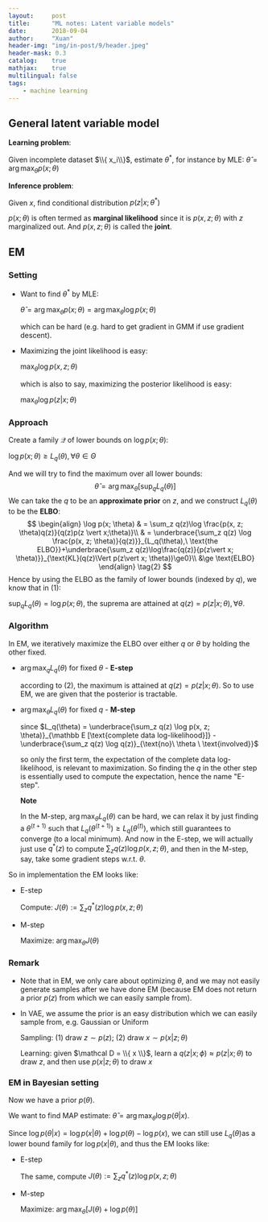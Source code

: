 ```yaml
---
layout:     post
title:      "ML notes: Latent variable models"
date:       2018-09-04
author:     "Xuan"
header-img: "img/in-post/9/header.jpeg"
header-mask: 0.3
catalog:    true
mathjax:    true
multilingual: false
tags:
    - machine learning
---
```


## General latent variable model

**Learning problem**: 

Given incomplete dataset $\\{ x_i\\}$, estimate $\theta^\ast$, for instance by MLE: $\hat \theta = \arg \max_\theta p(x;\theta)$

**Inference problem**: 

Given $x$, find conditional distribution $p(z \vert x; \theta^\ast)$



$p(x; \theta)$ is often termed as **marginal likelihood** since it is $p(x, z; \theta)$ with $z$ marginalized out. And $p(x, z; \theta)$ is called the **joint**.



## EM

### Setting

- Want to find $\theta^\ast$ by MLE:

  $\hat \theta = \arg \max_\theta p(x;\theta) = \arg \max_\theta \log p(x; \theta)$

  which can be hard (e.g. hard to get gradient in GMM if use gradient descent).

- Maximizing the joint likelihood is easy:

  $\max_\theta \log p(x, z; \theta)$

  which is also to say, maximizing the posterior likelihood is easy:

  $\max_\theta \log p(z \vert x ; \theta)$



### Approach

Create a family $\mathcal Q$ of lower bounds on $\log p(x; \theta)$:

$\log p(x ; \theta) \ge L_q(\theta), \forall \theta \in \Theta$

And we will try to find the maximum over all lower bounds:
$$
\hat \theta = \arg \max_\theta [\sup_q L_q(\theta)] \tag{1}
$$
We can take the $q$ to be an **approximate prior** on $z$, and we construct $L_q(\theta)$ to be the **ELBO**:
$$
\begin{align} 
\log p(x; \theta)
& = \sum_z q(z)\log \frac{p(x, z; \theta)q(z)}{q(z)p(z \vert x;\theta)}\\
& = \underbrace{\sum_z q(z) \log \frac{p(x, z; \theta)}{q(z)}}_{L_q(\theta),\ \text{the ELBO}}+\underbrace{\sum_z q(z)\log\frac{q(z)}{p(z\vert x; \theta)}}_{\text{KL}(q(z)\Vert p(z\vert x; \theta))\ge0}\\
&\ge \text{ELBO}
\end{align} \tag{2}
$$
Hence by using the ELBO as the family of lower bounds (indexed by $q$), we know that in (1):

$\sup_q L_q(\theta) = \log p(x; \theta)$, the suprema are attained at $q(z) = p(z \vert x; \theta), \forall \theta$.



### Algorithm

In EM, we iteratively maximize the ELBO over either $q$ or $\theta$ by holding the other fixed.

- $\arg \max_q L_q(\theta)$ for fixed $\theta$ - **E-step**

  according to (2), the maximum is attained at $q(z) = p(z \vert x; \theta)$. So to use EM, we are given that the posterior is tractable.

- $\arg \max_\theta L_q(\theta)$ for fixed $q$ - **M-step**

  since $L_q(\theta) = \underbrace{\sum_z q(z) \log p(x, z; \theta)}_{\mathbb E [\text{complete data log-likelihood}]} - \underbrace{\sum_z q(z) \log q(z)}_{\text{no}\ \theta \ \text{involved}}$

  so only the first term, the expectation of the complete data log-likelihood, is relevant to maximization. So finding the $q$ in the other step is essentially used to compute the expectation, hence the name "E-step".

  **Note**

  In the M-step, $\arg \max_\theta L_q(\theta)$ can be hard, we can relax it by just finding a $\theta^{(t+1)}$ such that $L_q(\theta^{(t+1)}) \ge L_q(\theta^{(t)})$, which still guarantees to converge (to a local minimum). And now in the E-step, we will actually just use $q^\ast(z)$ to compute $\sum_z q(z) \log p(x, z; \theta)$, and then in the M-step, say, take some gradient steps w.r.t. $\theta$.


So in implementation the EM looks like:

- E-step

  Compute: $J(\theta) := \sum_z q^\ast(z) \log p(x, z ; \theta)$

- M-step

  Maximize: $\arg \max_\theta J(\theta)$



### Remark

- Note that in EM, we only care about optimizing $\theta$, and we may not easily generate samples after we have done EM (because EM does not return a prior $p(z)$ from which we can easily sample from).

- In VAE, we assume the prior is an easy distribution which we can easily sample from, e.g. Gaussian or Uniform

  Sampling: (1) draw $z \sim p(z)$; (2) draw $x \sim p(x|z; \theta)$

  Learning: given $\mathcal D = \\{ x \\}$, learn a $q(z \vert x; \phi) \approx p(z\vert x; \theta)$ to draw $z$, and then use $p(x \vert z; \theta)$ to draw $x$



### EM in Bayesian setting

Now we have a prior $p(\theta)$.

We want to find MAP estimate: $\hat \theta = \arg \max_\theta \log p(\theta \vert x)$.

Since $\log p(\theta \vert x) = \log p(x \vert \theta) + \log p(\theta) - \log p(x)​$, we can still use $L_q(\theta)​$ as a lower bound family for $\log p(x \vert \theta)​$, and thus the EM looks like:

- E-step

  The same, compute $J(\theta) := \sum_z q^\ast(z) \log p(x, z ; \theta)$

- M-step

  Maximize: $\arg \max_\theta [J(\theta) + \log p(\theta)]$